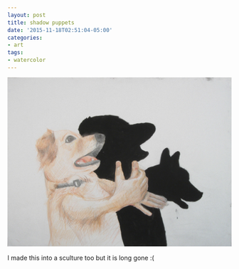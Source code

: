 ```yaml
---
layout: post
title: shadow puppets
date: '2015-11-18T02:51:04-05:00'
categories:
- art
tags:
- watercolor
---
```

 ![](/tumblr_files/tumblr_ny0354tQG51r8gweso1_1280.jpg)  

I made this into a sculture too but it is long gone :(